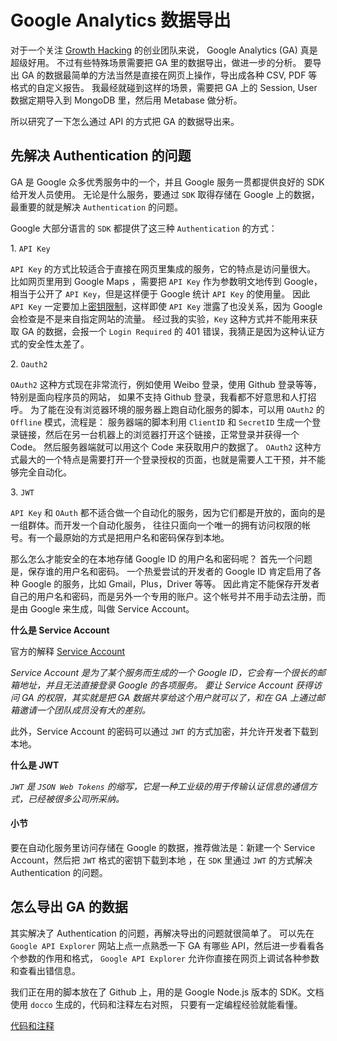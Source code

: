 # Google Analytics 数据导出

对于一个关注 [Growth Hacking](https://zh.wikipedia.org/wiki/%E6%88%90%E9%95%B7%E9%A7%AD%E5%AE%A2) 的创业团队来说， Google Analytics (GA) 真是超级好用。
不过有些特殊场景需要把 GA 里的数据导出，做进一步的分析。
要导出 GA 的数据最简单的方法当然是直接在网页上操作，导出成各种 CSV, PDF 等格式的自定义报告。
我最经就碰到这样的场景，需要把 GA 上的 Session, User 数据定期导入到 MongoDB 里，然后用 Metabase 做分析。

所以研究了一下怎么通过 API 的方式把 GA 的数据导出来。

## 先解决 Authentication 的问题

GA 是 Google 众多优秀服务中的一个，并且 Google 服务一贯都提供良好的 SDK 给开发人员使用。
无论是什么服务，要通过 `SDK` 取得存储在 Google 上的数据，最重要的就是解决 `Authentication` 的问题。

Google 大部分语言的 `SDK` 都提供了这三种 `Authentication` 的方式：
 
1\. `API Key`

`API Key` 的方式比较适合于直接在网页里集成的服务，它的特点是访问量很大。
比如网页里用到 Google Maps ，需要把 `API Key` 作为参数明文地传到 Google，相当于公开了 `API Key`，但是这样便于 Google 统计 `API Key` 的使用量。
因此 `API Key` 一定要加上[密钥限制](https://support.google.com/googleapi/answer/6310037)，这样即使 `API Key` 泄露了也没关系，因为 Google 会检查是不是来自指定网站的流量。
经过我的实验，`Key` 这种方式并不能用来获取 GA 的数据，会报一个 `Login Required` 的 401 错误，我猜正是因为这种认证方式的安全性太差了。

2\. `Oauth2`

`OAuth2` 这种方式现在非常流行，例如使用 Weibo 登录，使用 Github 登录等等，特别是面向程序员的网站，
如果不支持 Github 登录，我看都不好意思和人打招呼。
为了能在没有浏览器环境的服务器上跑自动化服务的脚本，可以用 `OAuth2` 的 `Offline` 模式，流程是：
服务器端的脚本利用 `ClientID` 和 `SecretID` 生成一个登录链接，然后在另一台机器上的浏览器打开这个链接，正常登录并获得一个 Code。
然后服务器端就可以用这个 Code 来获取用户的数据了。
`OAuth2` 这种方式最大的一个特点是需要打开一个登录授权的页面，也就是需要人工干预，并不能够完全自动化。

3\. `JWT`

`API Key` 和 `OAuth` 都不适合做一个自动化的服务，因为它们都是开放的，面向的是一组群体。而开发一个自动化服务，
往往只面向一个唯一的拥有访问权限的帐号。有一个最原始的方式是把用户名和密码保存到本地。

那么怎么才能安全的在本地存储 Google ID 的用户名和密码呢？
首先一个问题是，保存谁的用户名和密码。
一个热爱尝试的开发者的 Google ID 肯定启用了各种 Google 的服务，比如 Gmail，Plus，Driver 等等。
因此肯定不能保存开发者自己的用户名和密码，而是另外一个专用的账户。这个帐号并不用手动去注册，而是由 Google 来生成，叫做 Service Account。

**什么是 Service Account** 

官方的解释 [Service Account](https://support.google.com/cloud/answer/6158849#serviceaccounts)
    
*Service Account 是为了某个服务而生成的一个 Google ID，它会有一个很长的邮箱地址，并且无法直接登录 Google 的各项服务。
要让 Service Account 获得访问 GA 的权限，其实就是把 GA 数据共享给这个用户就可以了，和在 GA 上通过邮箱邀请一个团队成员没有大的差别。*

此外，Service Account 的密码可以通过 `JWT` 的方式加密，并允许开发者下载到本地。

**什么是 JWT**

*`JWT` 是 `JSON Web Tokens` 的缩写，它是一种工业级的用于传输认证信息的通信方式，已经被很多公司所采纳。*

#### 小节

要在自动化服务里访问存储在 Google 的数据，推荐做法是：新建一个 Service Account，然后把 `JWT` 格式的密钥下载到本地
，在 `SDK` 里通过 `JWT` 的方式解决 Authentication 的问题。

## 怎么导出 GA 的数据

其实解决了 Authentication 的问题，再解决导出的问题就很简单了。
可以先在 `Google API Explorer` 网站上点一点熟悉一下 GA 有哪些 API，然后进一步看看各个参数的作用和格式，
`Google API Explorer` 允许你直接在网页上调试各种参数和查看出错信息。

我们正在用的脚本放在了 Github 上，用的是 Google Node.js 版本的 SDK。文档使用 `docco` 生成的，代码和注释左右对照，
只要有一定编程经验就能看懂。

[代码和注释](https://wyvernnot.github.io/ga-scripts/import.html)
